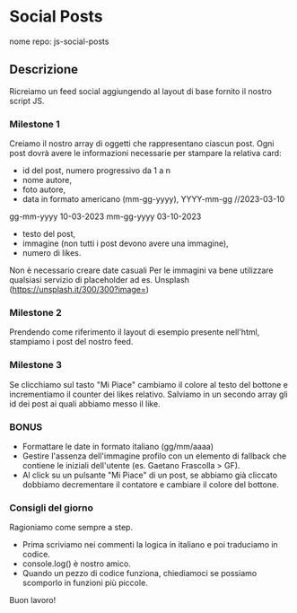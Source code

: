 # Social Posts
nome repo: js-social-posts

## Descrizione
Ricreiamo un feed social aggiungendo al layout di base fornito il nostro script JS.

### Milestone 1
Creiamo il nostro array di oggetti che rappresentano ciascun post. 
Ogni post dovrà avere le informazioni necessarie per stampare la relativa card: 
- id del post, numero progressivo da 1 a n
- nome autore, 
- foto autore, 
- data in formato americano (mm-gg-yyyy), YYYY-mm-gg //2023-03-10

gg-mm-yyyy 10-03-2023
mm-gg-yyyy 03-10-2023

- testo del post, 
- immagine (non tutti i post devono avere una immagine), 
- numero di likes.

Non è necessario creare date casuali
Per le immagini va bene utilizzare qualsiasi servizio di placeholder ad es. Unsplash (https://unsplash.it/300/300?image=<id>)

### Milestone 2
Prendendo come riferimento il layout di esempio presente nell'html, stampiamo i post del nostro feed.

### Milestone 3
Se clicchiamo sul tasto "Mi Piace" cambiamo il colore al testo del bottone e incrementiamo il counter dei likes relativo. 
Salviamo in un secondo array gli id dei post ai quali abbiamo messo il like. 



















### BONUS
- Formattare le date in formato italiano (gg/mm/aaaa)
- Gestire l'assenza dell'immagine profilo con un elemento di fallback che contiene le iniziali dell'utente (es. Gaetano Frascolla > GF).
- Al click su un pulsante "Mi Piace" di un post, se abbiamo già cliccato dobbiamo decrementare il contatore e cambiare il colore del bottone. 

### Consigli del giorno
Ragioniamo come sempre a step.
- Prima scriviamo nei commenti la logica in italiano e poi traduciamo in codice.
- console.log() è nostro amico.
- Quando un pezzo di codice funziona, chiediamoci se possiamo scomporlo in funzioni più piccole.

Buon lavoro!